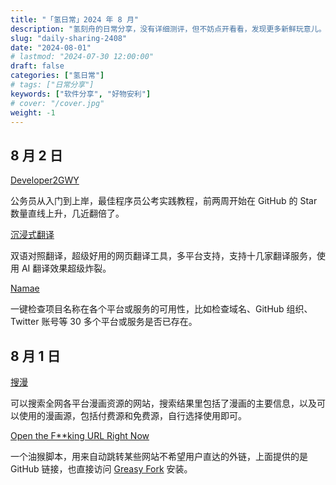 ```yaml
---
title: "「氢日常」2024 年 8 月"
description: "氢刻舟的日常分享，没有详细测评，但不妨点开看看，发现更多新鲜玩意儿。"
slug: "daily-sharing-2408"
date: "2024-08-01"
# lastmod: "2024-07-30 12:00:00"
draft: false
categories: ["氢日常"]
# tags: ["日常分享"]
keywords: ["软件分享", "好物安利"]
# cover: "/cover.jpg"
weight: -1
---
```


## 8 月 2 日

[Developer2GWY](https://github.com/miss-mumu/developer2gwy?utm_source=ohmynav.com)

公务员从入门到上岸，最佳程序员公考实践教程，前两周开始在 GitHub 的 Star 数量直线上升，几近翻倍了。

[沉浸式翻译](https://immersivetranslate.com/zh-Hans/?utm_source=ohmynav.com)

双语对照翻译，超级好用的网页翻译工具，多平台支持，支持十几家翻译服务，使用 AI 翻译效果超级炸裂。

[Namae](https://namae.dev/?utm_source=ohmynav.com)

一键检查项目名称在各个平台或服务的可用性，比如检查域名、GitHub 组织、Twitter 账号等 30 多个平台或服务是否已存在。

## 8 月 1 日

[搜漫](https://www.soman.com/?utm_source=ohmynav.com)

可以搜索全网各平台漫画资源的网站，搜索结果里包括了漫画的主要信息，以及可以使用的漫画源，包括付费源和免费源，自行选择使用即可。

[Open the F**king URL Right Now](https://github.com/OldPanda/Open-the-F-king-URL-Right-Now)

一个油猴脚本，用来自动跳转某些网站不希望用户直达的外链，上面提供的是 GitHub 链接，也直接访问 [Greasy Fork](https://greasyfork.org/zh-CN/scripts/412612-open-the-f-king-url-right-now) 安装。